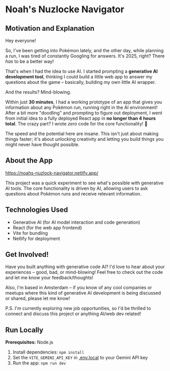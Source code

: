 # Noah's Nuzlocke Navigator

## Motivation and Explanation

Hey everyone!

So, I've been getting into Pokémon lately, and the other day, while planning a run, I was tired of constantly Googling for answers. It's 2025, right? There *has* to be a better way!

That's when I had the idea to use AI. I started prompting a **generative AI development tool**, thinking I could build a little web app to answer my questions about the game – basically, building my own little AI wrapper.

And the results? Mind-blowing.

Within just **30 minutes**, I had a working prototype of an app that gives you information about any Pokémon run, running right in the AI environment! After a bit more "doodling" and prompting to figure out deployment, I went from initial idea to a fully deployed React app in **no longer than 4 hours total**. The crazy part? I wrote *zero* code for the core functionality! 🤯

The speed and the potential here are insane. This isn't just about making things faster; it's about unlocking creativity and letting you build things you might never have thought possible.

## About the App
https://noahs-nuzlock-navigator.netlify.app/

This project was a quick experiment to see what's possible with generative AI tools. The core functionality is driven by AI, allowing users to ask questions about Pokémon runs and receive relevant information.

## Technologies Used

* Generative AI (for AI model interaction and code generation)
* React (for the web app frontend)
* Vite for bundling
* Netlify for deployment

## Get Involved!

Have you built anything with generative code AI? I'd love to hear about your experiences – good, bad, or mind-blowing! Feel free to check out the code and let me know your feedback/thoughts!

Also, I'm based in Amsterdam – if you know of any cool companies or meetups where this kind of generative AI development is being discussed or shared, please let me know!

P.S. I'm currently exploring new job opportunities, so I'd be thrilled to connect and discuss this project or anything AI/web dev related!

## Run Locally

**Prerequisites:**  Node.js

1. Install dependencies:
   `npm install`
2. Set the `VITE_GEMINI_API_KEY` in [.env.local](.env.local) to your Gemini API key
3. Run the app:
   `npm run dev`
